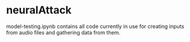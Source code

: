 # neuralAttack

model-testing.ipynb contains all code currently in use for creating inputs from audio files and gathering data from them.
